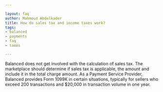 ```yaml
---

layout: faq
author: Mahmoud Abdelkader
title: How do sales tax and income taxes work?
tags:
- balanced
- payments
- faq
- taxes

---
```


Balanced does not get involved with the calculation of sales tax. The marketplace should determine if sales tax is applicable, the amount and include it in the total charge amount. As a Payment Service Provider, Balanced provides Form 1099K in certain situations, typically for sellers who exceed 200 transactions and $20,000 in transaction volume in one year.
